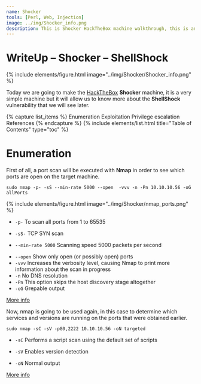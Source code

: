 ```yaml
---
name: Shocker
tools: [Perl, Web, Injection]
image: ../img/Shocker_info.png
description: This is Shocker HackTheBox machine walkthrough, this is an easy difficulty linux machine with ip 10.10.10.56.
---
```


# WriteUp – Shocker – ShellShock

{% include elements/figure.html image="../img/Shocker/Shocker_info.png" %}

Today we are going to make the [HackTheBox](https://www.hackthebox.eu/) 
**Shocker** machine, it is a very simple machine but it will allow us 
to know more about the **ShellShock** vulnerability that we will see later.

{% capture list_items %}
Enumeration
Exploitation
Privilege escalation
References
{% endcapture %}
{% include elements/list.html title="Table of Contents" type="toc" %}

# Enumeration

First of all, a port scan will be executed with **Nmap** in order to see which 
ports are open on the target machine.

```
sudo nmap -p- -sS --min-rate 5000 --open  -vvv -n -Pn 10.10.10.56 -oG allPorts
```
{% include elements/figure.html image="../img/Shocker/nmap_ports.png" %}

* `-p-` To scan all ports from 1 to 65535
- `-sS-` TCP SYN scan 
+ `--min-rate 5000` Scanning speed 5000 packets per second
- `--open` Show only open (or possibly open) ports
- `-vvv` Increases the verbosity level, causing Nmap to print more information about the scan in progress
- `-n` No DNS resolution
- `-Pn` This option skips the host discovery stage altogether 
- `-oG` Grepable output


[More info](https://explainshell.com/explain?cmd=sudo+nmap+-p-+-sS+--min-rate+5000+--open++-vvv+-n+-Pn+10.10.10.56+-oG+allPorts)

Now, nmap is going to be used again, in this case to determine which services 
and versions are running on the ports that were obtained earlier.

```
sudo nmap -sC -sV -p80,2222 10.10.10.56 -oN targeted
```


* `-sC` Performs a script scan using the default set of scripts
- `-sV` Enables version detection
+ `-oN` Normal output

[More info](https://explainshell.com/explain?cmd=sudo+nmap+-sC+-sV+-p80%2C2222+10.10.10.56+-oN+targeted)
